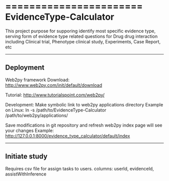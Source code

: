 =======================
EvidenceType-Calculator
=======================

This project purpose for supporing identify most specific evidence type, serving form of evidence type related questions for Drug drug interaction including Clinical trial, Phenotype clinical study, Experiments, Case Report, etc

-----------
Deployment
-----------

Web2py framework
Download:
http://www.web2py.com/init/default/download

Tutorial:
http://www.tutorialspoint.com/web2py/

Development:
Make symbolic link to web2py applications directory
Example on Linux:
ln -s /path/to/EvidenceType-Calculator /path/to/web2py/applications/

Save modifications in git repository and refresh web2py index page will see your changes
Example:
http://127.0.0.1:8000/evidence_type_calculator/default/index

---------------
Initiate study
---------------

Requires csv file for assign tasks to users.
columns: userId, evidenceId, assistWithInference
